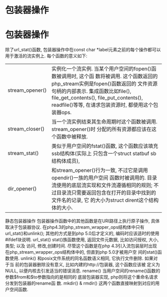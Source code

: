 # 包装器操作

# 包装器操作

除了url_stat()函数, 包装器操作中在const char *label元素之前的每个操作都可以用于激活的流实例上. 每个函数的意义如下:
<table>
<tr>
<td>stream_opener()</td><td>实例化一个流实例. 当某个用户空间的fopen()函数被调用时, 这个函
  		数将被调用. 这个函数返回的php_stream实例是fopen()函数返回的
			文件资源句柄的内部表示. 集成函数比如file(), file_get_contents(), 
			file_put_contents(), readfile()等等, 在请求包装资源时, 都使用这个包
			装器ops.
</td>
</tr>
<tr>
<td>stream_closer()</td><td>当一个流实例结束其生命周期时这个函数被调用. stream_opener()时
			分配的所有资源都应该在这个函数中被释放.
</td>
</tr>
<tr>
<td>stream_stat()</td><td>类似于用户空间的fstat()函数, 这个函数应该填充ssb结构体(实际上
			只包含一个struct statbuf sb结构体成员), 
</td>
</tr>
<tr>
<td>dir_opener()</td><td>和stream_opener()行为一致, 不过它是调用opendir()一族的用户空间
			函数时被调用的. 目录流使用的底层流实现和文件流遵循相同的规则; 
			不过目录流只需要返回包含在打开的目录中找到的文件名的记录, 它
			的大小为struct dirent这个结构体的大小.
</td>
</tr></table>
静态包装器操作
包装器操作函数中的其他函数是在URI路径上执行原子操作, 具体取决于包装器协议. 在php4.3的php_stream_wrapper_ops结构体中只有url_stat()和unlink(); 其他的方式是到php 5.0后才定义的, 编码时应该适时的使用#ifdef块说明.
url_stat()		stat()族函数使用, 返回文件元数据, 比如访问授权, 大小, 类型; 以及
			访问, 修改,创建时间. 尽管这个函数是在php 4.3引入流包装层时出现
			在php_stream_wrapper_ops结构体中的, 但直到php 5.0才被用户空
			间的stat()函数使用.
unlink()		和posix文件系统的同名函数语义相同, 它执行文件删除. 如果对于当
			前的包装器删除没有意义, 比如内建的http://包装器, 这个函数应该被
			定义为NULL, 以便内核去引发适当的错误消息.
rename()		当用户空间的rename()函数的参数$from和$to参数指向的是相同的
			底层包装器实现, php则将这个重命名请求分发到包装器的rename函
			数.
mkdir() & rmdir()	这两个函数直接映射到对应的用户空间函数.
